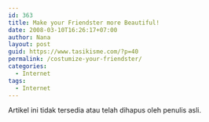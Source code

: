 ```yaml
---
id: 363
title: Make your Friendster more Beautiful!
date: 2008-03-10T16:26:17+07:00
author: Nana
layout: post
guid: https://www.tasikisme.com/?p=40
permalink: /costumize-your-friendster/
categories:
  - Internet
tags:
  - Internet
---
```

Artikel ini tidak tersedia atau telah dihapus oleh penulis asli.